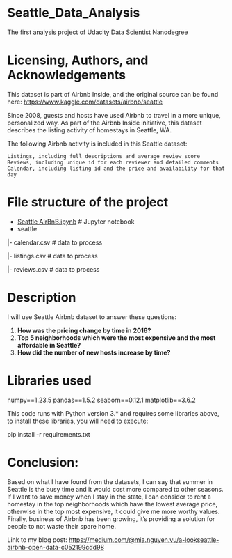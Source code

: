 # Seattle_Data_Analysis

The first analysis project of Udacity Data Scientist Nanodegree

# Licensing, Authors, and Acknowledgements

This dataset is part of Airbnb Inside, and the original source can be found here: https://www.kaggle.com/datasets/airbnb/seattle

Since 2008, guests and hosts have used Airbnb to travel in a more unique, personalized way. As part of the Airbnb Inside initiative, this dataset describes the listing activity of homestays in Seattle, WA.

The following Airbnb activity is included in this Seattle dataset:

    Listings, including full descriptions and average review score
    Reviews, including unique id for each reviewer and detailed comments
    Calendar, including listing id and the price and availability for that day

# File structure of the project

* [Seattle AirBnB.ipynb](https://github.com/happyPrince169/Seattle_Data_Analysis/blob/main/Seattle%20AirBnB.ipynb "Seattle AirBnB.ipynb") # Jupyter notebook
* seattle

|- calendar.csv # data to process

|- listings.csv # data to process

|- reviews.csv # data to process


# Description


I will use Seattle Airbnb dataset to answer these questions:

1. **How was the pricing change by time in 2016?**
2. **Top 5 neighborhoods which were the most expensive and the most affordable in Seattle?**
3. **How did the number of new hosts increase by time?**

# Libraries used

numpy==1.23.5
pandas==1.5.2
seaborn==0.12.1
matplotlib==3.6.2

This code runs with Python version 3.* and requires some libraries above, to install these libraries, you will need to execute:

pip install -r requirements.txt

# Conclusion:

Based on what I have found from the datasets, I can say that summer in Seattle is the busy time and it would cost more compared to other seasons. If I want to save money when I stay in the state, I can consider to rent a homestay in the top neighborhoods which have the lowest average price, otherwise in the top most expensive, it could give me more worthy values. Finally, business of Airbnb has been growing, it’s providing a solution for people to not waste their spare home.



Link to my blog post:
https://medium.com/@mia.nguyen.vu/a-lookseattle-airbnb-open-data-c052199cdd98
